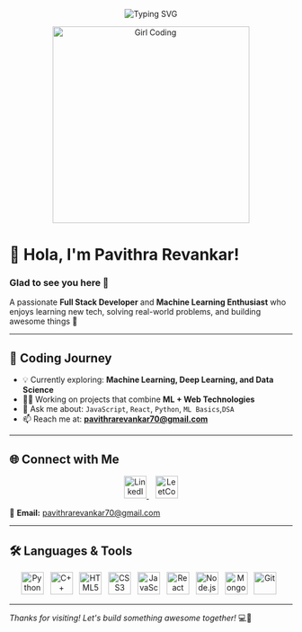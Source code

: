 <!-- Animated Header -->
<p align="center" style="padding: 0 20px;">
  <img src="https://readme-typing-svg.herokuapp.com?font=Fira+Code&weight=500&size=28&pause=1000&center=true&width=700&lines=Hello+%F0%9F%91%8B%2C+I'm+Pavithra+Revankar!;Full+Stack+Developer+%7C+ML+Enthusiast;Always+Learning+%F0%9F%93%9A;Building+cool+projects+everyday+%F0%9F%92%BB" alt="Typing SVG" />
</p>

<!-- Girl Using Laptop Image -->
<p align="center">
  <img src="https://github.com/user-attachments/assets/34f87e98-3051-4b6c-8288-35011dbd0342" width="350" alt="Girl Coding">
</p>
 
# 👋 Hola, I'm Pavithra Revankar!  
### Glad to see you here 👀  
A passionate **Full Stack Developer** and **Machine Learning Enthusiast** who enjoys learning new tech, solving real-world problems, and building awesome things 🚀

---

## 🧠 Coding Journey

- 💡 Currently exploring: **Machine Learning, Deep Learning, and Data Science**
- 👩‍💻 Working on projects that combine **ML + Web Technologies**
- 💬 Ask me about: `JavaScript`, `React`, `Python`, `ML Basics`,`DSA`
- 📫 Reach me at: **pavithrarevankar70@gmail.com**

---

## 🌐 Connect with Me
<p align="center">
  <a href="https://www.linkedin.com/in/pavithra-revankar-3b569b2b9" target="_blank">
    <img src="https://img.icons8.com/color/48/000000/linkedin.png" width="40" alt="LinkedIn"/>
  </a>
  &nbsp;&nbsp;
  <a href="https://leetcode.com/u/pavithra_revankar" target="_blank">
    <img src="https://upload.wikimedia.org/wikipedia/commons/1/19/LeetCode_logo_black.png" width="40" alt="LeetCode"/>
  </a>
</p>

📧 **Email:** pavithrarevankar70@gmail.com

---

## 🛠️ Languages & Tools

<p align="center">
  <img src="https://cdn.jsdelivr.net/gh/devicons/devicon/icons/python/python-original.svg" alt="Python" width="40" height="40" />&nbsp;&nbsp;
  <img src="https://cdn.jsdelivr.net/gh/devicons/devicon/icons/cplusplus/cplusplus-original.svg" alt="C++" width="40" height="40" />&nbsp;&nbsp;
  <img src="https://cdn.jsdelivr.net/gh/devicons/devicon/icons/html5/html5-original.svg" alt="HTML5" width="40" height="40" />&nbsp;&nbsp;
  <img src="https://cdn.jsdelivr.net/gh/devicons/devicon/icons/css3/css3-original.svg" alt="CSS3" width="40" height="40" />&nbsp;&nbsp;
  <img src="https://cdn.jsdelivr.net/gh/devicons/devicon/icons/javascript/javascript-original.svg" alt="JavaScript" width="40" height="40" />&nbsp;&nbsp;
  <img src="https://cdn.jsdelivr.net/gh/devicons/devicon/icons/react/react-original.svg" alt="React" width="40" height="40" />&nbsp;&nbsp;
  <img src="https://cdn.jsdelivr.net/gh/devicons/devicon/icons/nodejs/nodejs-original.svg" alt="Node.js" width="40" height="40" />&nbsp;&nbsp;
  <img src="https://cdn.jsdelivr.net/gh/devicons/devicon/icons/mongodb/mongodb-original.svg" alt="MongoDB" width="40" height="40" />&nbsp;&nbsp;
  <img src="https://cdn.jsdelivr.net/gh/devicons/devicon/icons/git/git-original.svg" alt="Git" width="40" height="40" />&nbsp;&nbsp;
</p>

---

_Thanks for visiting! Let's build something awesome together!_ 💻🚀
